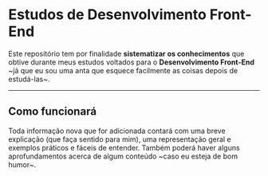 # Estudos de Desenvolvimento Front-End

Este repositório tem por finalidade **sistematizar os conhecimentos** que obtive durante meus estudos voltados para o **Desenvolvimento Front-End** ~já que eu sou uma anta que esquece facilmente as coisas depois de estudá-las~.

***

## Como funcionará

Toda informação nova que for adicionada contará com uma breve explicação (que faça sentido para mim), uma representação geral e exemplos práticos e fáceis de entender. Também poderá haver alguns aprofundamentos acerca de algum conteúdo ~caso eu esteja de bom humor~.
